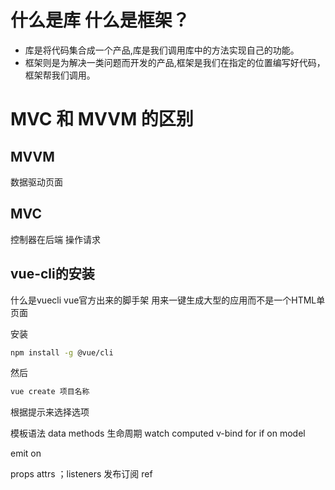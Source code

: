 # 什么是库 什么是框架？
- 库是将代码集合成一个产品,库是我们调用库中的方法实现自己的功能。
- 框架则是为解决一类问题而开发的产品,框架是我们在指定的位置编写好代码，框架帮我们调用。

# MVC 和 MVVM 的区别
## MVVM  
数据驱动页面
## MVC 
控制器在后端 操作请求

## vue-cli的安装
什么是vuecli vue官方出来的脚手架 用来一键生成大型的应用而不是一个HTML单页面

安装
```bash
npm install -g @vue/cli
```
然后
```bash
vue create 项目名称
```
根据提示来选择选项



模板语法
data methods 生命周期 watch computed v-bind for if on model 

emit on 

props attrs ；listeners
发布订阅
ref





